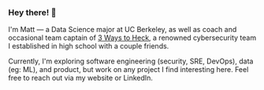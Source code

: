### Hey there! 👋                             

I'm Matt — a Data Science major at UC Berkeley, as well as coach and occasional team captain of [3 Ways to Heck](https://github.com/3-Ways-to-Heck), a renowned cybersecurity team I established in high school with a couple friends. 

Currently, I'm exploring software engineering (security, SRE, DevOps), data (eg: ML), and product, but work on any project I find interesting here. Feel free to reach out via my website or LinkedIn.
